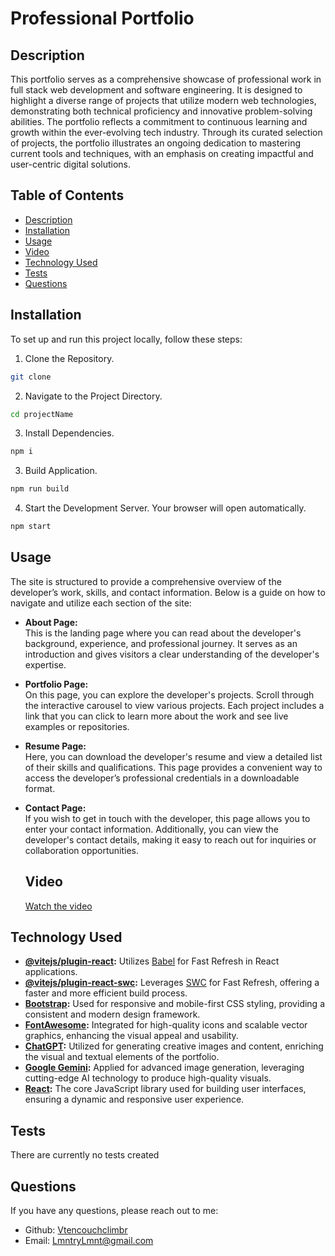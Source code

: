 # Professional Portfolio

## Description
This portfolio serves as a comprehensive showcase of professional work in full stack web development and software engineering. It is designed to highlight a diverse range of projects that utilize modern web technologies, demonstrating both technical proficiency and innovative problem-solving abilities. The portfolio reflects a commitment to continuous learning and growth within the ever-evolving tech industry. Through its curated selection of projects, the portfolio illustrates an ongoing dedication to mastering current tools and techniques, with an emphasis on creating impactful and user-centric digital solutions.

## Table of Contents
- [Description](#description)
- [Installation](#installation)
- [Usage](#usage)
- [Video](#video)
- [Technology Used](#technology-used)
- [Tests](#tests)
- [Questions](#questions)

## Installation

To set up and run this project locally, follow these steps:

1. Clone the Repository. 
```bash
git clone
```
2. Navigate to the Project Directory.
```bash
cd projectName
```
3. Install Dependencies.
```bash
npm i
```
3. Build Application.
```bash
npm run build
```
4. Start the Development Server. Your browser will open automatically.
```bash
npm start
```
## Usage

The site is structured to provide a comprehensive overview of the developer’s work, skills, and contact information. Below is a guide on how to navigate and utilize each section of the site:

- **About Page:**  
  This is the landing page where you can read about the developer's background, experience, and professional journey. It serves as an introduction and gives visitors a clear understanding of the developer's expertise.

- **Portfolio Page:**  
  On this page, you can explore the developer's projects. Scroll through the interactive carousel to view various projects. Each project includes a link that you can click to learn more about the work and see live examples or repositories.

- **Resume Page:**  
  Here, you can download the developer's resume and view a detailed list of their skills and qualifications. This page provides a convenient way to access the developer’s professional credentials in a downloadable format.

- **Contact Page:**  
  If you wish to get in touch with the developer, this page allows you to enter your contact information. Additionally, you can view the developer's contact details, making it easy to reach out for inquiries or collaboration opportunities.

  ## Video

  [Watch the video](https://drive.google.com/file/d/18QcJ1EBv_Wz9PA_BRuepAmZ6smi5LYWB/view)


## Technology Used
- **[@vitejs/plugin-react](https://github.com/vitejs/vite-plugin-react/blob/main/packages/plugin-react/README.md):** Utilizes [Babel](https://babeljs.io/) for Fast Refresh in React applications.
- **[@vitejs/plugin-react-swc](https://github.com/vitejs/vite-plugin-react-swc):** Leverages [SWC](https://swc.rs/) for Fast Refresh, offering a faster and more efficient build process.
- **[Bootstrap](https://getbootstrap.com/):** Used for responsive and mobile-first CSS styling, providing a consistent and modern design framework.
- **[FontAwesome](https://fontawesome.com/):** Integrated for high-quality icons and scalable vector graphics, enhancing the visual appeal and usability.
- **[ChatGPT](https://openai.com/chatgpt):** Utilized for generating creative images and content, enriching the visual and textual elements of the portfolio.
- **[Google Gemini](https://ai.google/):** Applied for advanced image generation, leveraging cutting-edge AI technology to produce high-quality visuals.
- **[React](https://reactjs.org/):** The core JavaScript library used for building user interfaces, ensuring a dynamic and responsive user experience.

## Tests
There are currently no tests created

## Questions
If you have any questions, please reach out to me:
- Github: [Vtencouchclimbr](https://github.com/Vtencouchclimbr)
- Email: LmntryLmnt@gmail.com
